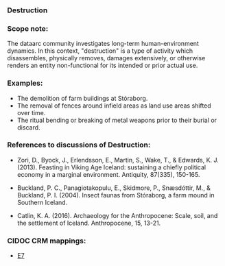 
### Destruction 

###  Scope note: 
The dataarc community investigates long-term human-environment dynamics. In this context, "destruction" is a type of activity which disassembles, physically removes, damages extensively, or otherwise renders an entity non-functional for its intended or prior actual use. 

### Examples: 

* The demolition of farm buildings at Stóraborg.
* The removal of fences around infield areas as land use areas shifted over time.
* The ritual bending or breaking of metal weapons prior to their burial or discard.

### References to discussions of Destruction:

* Zori, D., Byock, J., Erlendsson, E., Martin, S., Wake, T., & Edwards, K. J. (2013). Feasting in Viking Age Iceland: sustaining a chiefly political economy in a marginal environment. Antiquity, 87(335), 150-165.

* Buckland, P. C., Panagiotakopulu, E., Skidmore, P., Snæsdóttir, M., & Buckland, P. I. (2004). Insect faunas from Stóraborg, a farm mound in Southern Iceland.

* Catlin, K. A. (2016). Archaeology for the Anthropocene: Scale, soil, and the settlement of Iceland. Anthropocene, 15, 13-21.

### CIDOC CRM mappings: 

* [E7](http://www.cidoc-crm.org/Entity/e7-activity/version-6.2.2)